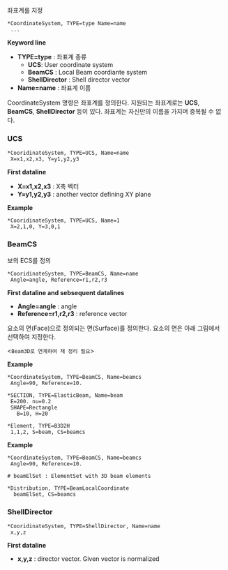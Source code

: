 좌표계를 지정

```
*CoordinateSystem, TYPE=type Name=name
 ...
```

__Keyword line__

- __TYPE=type__ : 좌표계 종류
    * __UCS__: User coordinate system
    * __BeamCS__ : Local Beam coordiante system
    * __ShellDirector__ : Shell director vector
- __Name=name__ : 좌표계 이름

CoordinateSystem 명령은 좌표계를 정의한다. 지원되는 좌표계로는 __UCS__, __BeamCS__, __ShellDirector__ 등이 있다.  좌표계는 자신만의 이름을 가지며 중복될 수 없다. 



### UCS
```
*CooridinateSystem, TYPE=UCS, Name=name
 X=x1,x2,x3, Y=y1,y2,y3
```

__First dataline__

- __X=x1,x2,x3__ : X축 벡터
- __Y=y1,y2,y3__ : another vector defining XY plane



__Example__

```
*CooridinateSystem, TYPE=UCS, Name=1
 X=2,1,0, Y=3,0,1
```


### BeamCS
보의 ECS를 정의

```
*CooridinateSystem, TYPE=BeamCS, Name=name
 Angle=angle, Reference=r1,r2,r3
```

__First dataline and sebsequent datalines__

- __Angle=angle__ : angle
- __Reference=r1,r2,r3__ : reference vector


요소의 면(Face)으로 정의되는 면(Surface)를 정의한다. 요소의 면은 아래 그림에서 선택하여 지정한다. 

<`Beam3D로 연계하여 재 정리 필요`>

__Example__
```
*CoordinateSystem, TYPE=BeamCS, Name=beamcs
 Angle=90, Reference=10.

*SECTION, TYPE=ElasticBeam, Name=beam
 E=200. nu=0.2
 SHAPE=Rectangle
   B=10, H=20

*Element, TYPE=B3D2H
 1,1,2, S=beam, CS=beamcs
```

__Example__
```
*CoordinateSystem, TYPE=BeamCS, Name=beamcs
 Angle=90, Reference=10.

# beamElSet : ElementSet with 3D beam elements

*Distribution, TYPE=BeamLocalCoordinate
  beamElSet, CS=beamcs
```


### ShellDirector
```
*CooridinateSystem, TYPE=ShellDirector, Name=name
 x,y,z
```

__First dataline__

- __x,y,z__ : director vector. Given vector is normalized

